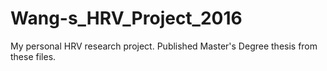# Wang-s_HRV_Project_2016
My personal HRV research project. Published Master's Degree thesis from these files.
